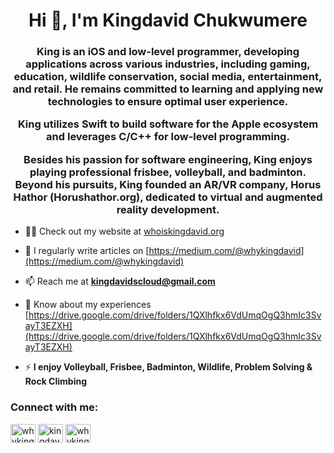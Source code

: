 <h1 align="center">Hi 👋, I'm Kingdavid Chukwumere</h1>
<h3 align="center">King is an iOS and low-level programmer, developing applications across various industries, including gaming, education, wildlife conservation, social media, entertainment, and retail. He remains committed to learning and applying new technologies to ensure optimal user experience.



King utilizes Swift to build software for the Apple ecosystem and leverages C/C++ for low-level programming.



Besides his passion for software engineering, King enjoys playing professional frisbee, volleyball, and badminton. Beyond his pursuits, King founded an AR/VR company, Horus Hathor (Horushathor.org), dedicated to virtual and augmented reality development.</h3>

- 👨‍💻 Check out my website at [whoiskingdavid.org](whoiskingdavid.org)

- 📝 I regularly write articles on [https://medium.com/@whykingdavid](https://medium.com/@whykingdavid)

- 📫 Reach me at **kingdavidscloud@gmail.com**

- 📄 Know about my experiences [https://drive.google.com/drive/folders/1QXlhfkx6VdUmqOgQ3hmIc3SvayT3EZXH](https://drive.google.com/drive/folders/1QXlhfkx6VdUmqOgQ3hmIc3SvayT3EZXH)

- ⚡ **I enjoy Volleyball, Frisbee, Badminton, Wildlife, Problem Solving & Rock Climbing**

<h3 align="left">Connect with me:</h3>
<p align="left">
<a href="https://twitter.com/whykingdavid" target="blank"><img align="center" src="https://raw.githubusercontent.com/rahuldkjain/github-profile-readme-generator/master/src/images/icons/Social/twitter.svg" alt="whykingdavid" height="30" width="40" /></a>
<a href="https://linkedin.com/in/kingdavidchukwumere" target="blank"><img align="center" src="https://raw.githubusercontent.com/rahuldkjain/github-profile-readme-generator/master/src/images/icons/Social/linked-in-alt.svg" alt="kingdavid chukwumere" height="30" width="40" /></a>
<a href="https://instagram.com/whykingdavid" target="blank"><img align="center" src="https://raw.githubusercontent.com/rahuldkjain/github-profile-readme-generator/master/src/images/icons/Social/instagram.svg" alt="whykingdavid" height="30" width="40" /></a>
</p>

